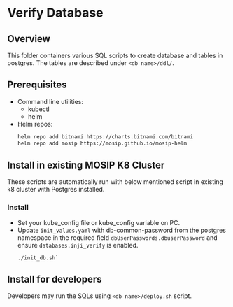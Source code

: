 # Verify Database


## Overview
This folder containers various SQL scripts to create database and tables in postgres.
The tables are described under `<db name>/ddl/`.

## Prerequisites
* Command line utilities:
    - kubectl
    - helm
* Helm repos:
  ```sh
  helm repo add bitnami https://charts.bitnami.com/bitnami
  helm repo add mosip https://mosip.github.io/mosip-helm
  ```

## Install in existing MOSIP K8 Cluster
These scripts are automatically run with below mentioned script in existing k8 cluster with Postgres installed.
### Install
* Set your kube_config file or kube_config variable on PC.
* Update `init_values.yaml` with db-common-password from the postgres namespace in the required field `dbUserPasswords.dbuserPassword` and ensure `databases.inji_verify` is enabled.
  ```
  ./init_db.sh`
  ```

## Install for developers
Developers may run the SQLs using `<db name>/deploy.sh` script.